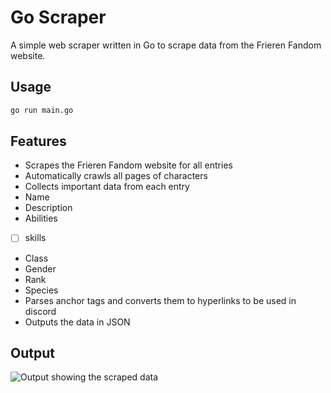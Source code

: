 # Go Scraper
A simple web scraper written in Go to scrape data from the Frieren Fandom website.

## Usage

```bash
go run main.go
```

## Features
- Scrapes the Frieren Fandom website for all entries
- Automatically crawls all pages of characters
- Collects important data from each entry
 - Name
 - Description
 - Abilities
 - [ ] skills
 - Class
 - Gender
 - Rank
 - Species
- Parses anchor tags and converts them to hyperlinks to be used in discord
- Outputs the data in JSON

## Output

![Output showing the scraped data](assets/data_preview.gif)
